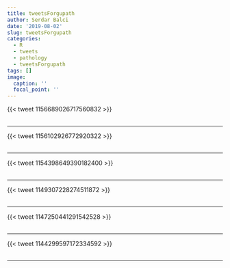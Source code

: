```yaml
---
title: tweetsForgupath
author: Serdar Balci
date: '2019-08-02'
slug: tweetsForgupath
categories:
  - R
  - tweets
  - pathology
  - tweetsForgupath
tags: []
image:
  caption: ''
  focal_point: ''
---
```



{{< tweet 1156689026717560832 >}}
<br>
<br>
<hr>
{{< tweet 1156102926772920322 >}}
<br>
<br>
<hr>
{{< tweet 1154398649390182400 >}}
<br>
<br>
<hr>
{{< tweet 1149307228274511872 >}}
<br>
<br>
<hr>
{{< tweet 1147250441291542528 >}}
<br>
<br>
<hr>
{{< tweet 1144299597172334592 >}}
<br>
<br>
<hr>
